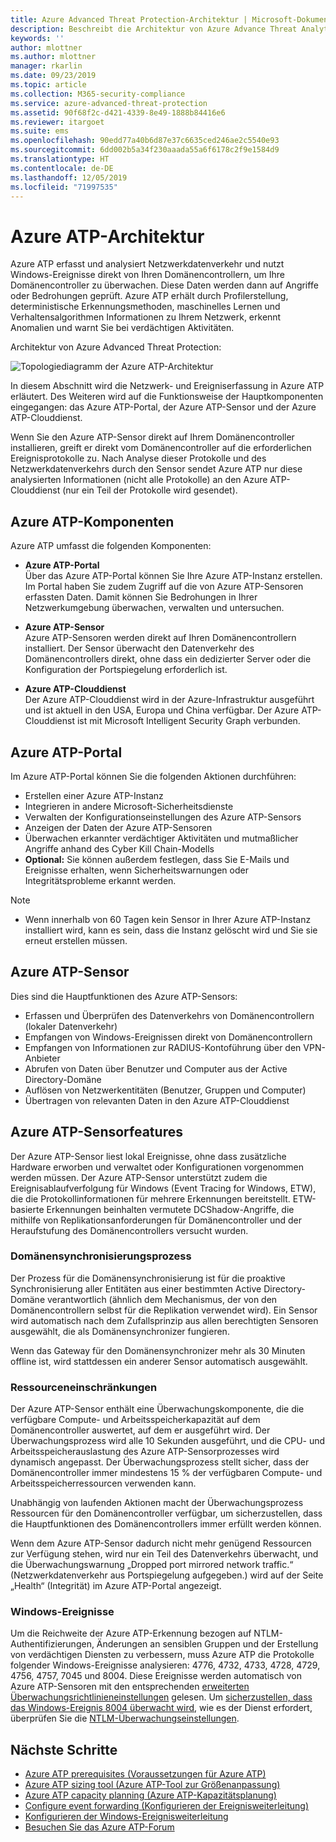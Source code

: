 ```yaml
---
title: Azure Advanced Threat Protection-Architektur | Microsoft-Dokumentation
description: Beschreibt die Architektur von Azure Advance Threat Analytics (ATP)
keywords: ''
author: mlottner
ms.author: mlottner
manager: rkarlin
ms.date: 09/23/2019
ms.topic: article
ms.collection: M365-security-compliance
ms.service: azure-advanced-threat-protection
ms.assetid: 90f68f2c-d421-4339-8e49-1888b84416e6
ms.reviewer: itargoet
ms.suite: ems
ms.openlocfilehash: 90edd77a40b6d87e37c6635ced246ae2c5540e93
ms.sourcegitcommit: 6dd002b5a34f230aaada55a6f6178c2f9e1584d9
ms.translationtype: HT
ms.contentlocale: de-DE
ms.lasthandoff: 12/05/2019
ms.locfileid: "71997535"
---
```

# <a name="azure-atp-architecture"></a>Azure ATP-Architektur

Azure ATP erfasst und analysiert Netzwerkdatenverkehr und nutzt Windows-Ereignisse direkt von Ihren Domänencontrollern, um Ihre Domänencontroller zu überwachen. Diese Daten werden dann auf Angriffe oder Bedrohungen geprüft. Azure ATP erhält durch Profilerstellung, deterministische Erkennungsmethoden, maschinelles Lernen und Verhaltensalgorithmen Informationen zu Ihrem Netzwerk, erkennt Anomalien und warnt Sie bei verdächtigen Aktivitäten.

Architektur von Azure Advanced Threat Protection:

![Topologiediagramm der Azure ATP-Architektur](media/atp-architecture-topology.png)

In diesem Abschnitt wird die Netzwerk- und Ereigniserfassung in Azure ATP erläutert. Des Weiteren wird auf die Funktionsweise der Hauptkomponenten eingegangen: das Azure ATP-Portal, der Azure ATP-Sensor und der Azure ATP-Clouddienst. 

Wenn Sie den Azure ATP-Sensor direkt auf Ihrem Domänencontroller installieren, greift er direkt vom Domänencontroller auf die erforderlichen Ereignisprotokolle zu. Nach Analyse dieser Protokolle und des Netzwerkdatenverkehrs durch den Sensor sendet Azure ATP nur diese analysierten Informationen (nicht alle Protokolle) an den Azure ATP-Clouddienst (nur ein Teil der Protokolle wird gesendet). 

## <a name="azure-atp-components"></a>Azure ATP-Komponenten
Azure ATP umfasst die folgenden Komponenten:

-   **Azure ATP-Portal** <br>
Über das Azure ATP-Portal können Sie Ihre Azure ATP-Instanz erstellen. Im Portal haben Sie zudem Zugriff auf die von Azure ATP-Sensoren erfassten Daten. Damit können Sie Bedrohungen in Ihrer Netzwerkumgebung überwachen, verwalten und untersuchen.  
-   **Azure ATP-Sensor**<br>
Azure ATP-Sensoren werden direkt auf Ihren Domänencontrollern installiert. Der Sensor überwacht den Datenverkehr des Domänencontrollers direkt, ohne dass ein dedizierter Server oder die Konfiguration der Portspiegelung erforderlich ist.

-   **Azure ATP-Clouddienst**<br>
Der Azure ATP-Clouddienst wird in der Azure-Infrastruktur ausgeführt und ist aktuell in den USA, Europa und China verfügbar. Der Azure ATP-Clouddienst ist mit Microsoft Intelligent Security Graph verbunden. 

## <a name="azure-atp-portal"></a>Azure ATP-Portal 
Im Azure ATP-Portal können Sie die folgenden Aktionen durchführen:
- Erstellen einer Azure ATP-Instanz
- Integrieren in andere Microsoft-Sicherheitsdienste 
- Verwalten der Konfigurationseinstellungen des Azure ATP-Sensors 
- Anzeigen der Daten der Azure ATP-Sensoren
- Überwachen erkannter verdächtiger Aktivitäten und mutmaßlicher Angriffe anhand des Cyber Kill Chain-Modells
- **Optional:** Sie können außerdem festlegen, dass Sie E-Mails und Ereignisse erhalten, wenn Sicherheitswarnungen oder Integritätsprobleme erkannt werden.

> [!NOTE]
> - Wenn innerhalb von 60 Tagen kein Sensor in Ihrer Azure ATP-Instanz installiert wird, kann es sein, dass die Instanz gelöscht wird und Sie sie erneut erstellen müssen.

## <a name="azure-atp-sensor"></a>Azure ATP-Sensor
Dies sind die Hauptfunktionen des Azure ATP-Sensors:
- Erfassen und Überprüfen des Datenverkehrs von Domänencontrollern (lokaler Datenverkehr)
- Empfangen von Windows-Ereignissen direkt von Domänencontrollern 
- Empfangen von Informationen zur RADIUS-Kontoführung über den VPN-Anbieter
- Abrufen von Daten über Benutzer und Computer aus der Active Directory-Domäne
- Auflösen von Netzwerkentitäten (Benutzer, Gruppen und Computer)
- Übertragen von relevanten Daten in den Azure ATP-Clouddienst

 
## <a name="azure-atp-sensor-features"></a>Azure ATP-Sensorfeatures

Der Azure ATP-Sensor liest lokal Ereignisse, ohne dass zusätzliche Hardware erworben und verwaltet oder Konfigurationen vorgenommen werden müssen. Der Azure ATP-Sensor unterstützt zudem die Ereignisablaufverfolgung für Windows (Event Tracing for Windows, ETW), die die Protokollinformationen für mehrere Erkennungen bereitstellt. ETW-basierte Erkennungen beinhalten vermutete DCShadow-Angriffe, die mithilfe von Replikationsanforderungen für Domänencontroller und der Heraufstufung des Domänencontrollers versucht wurden.

### <a name="domain-synchronizer-process"></a>Domänensynchronisierungsprozess

Der Prozess für die Domänensynchronisierung ist für die proaktive Synchronisierung aller Entitäten aus einer bestimmten Active Directory-Domäne verantwortlich (ähnlich dem Mechanismus, der von den Domänencontrollern selbst für die Replikation verwendet wird). Ein Sensor wird automatisch nach dem Zufallsprinzip aus allen berechtigten Sensoren ausgewählt, die als Domänensynchronizer fungieren. 

Wenn das Gateway für den Domänensynchronizer mehr als 30 Minuten offline ist, wird stattdessen ein anderer Sensor automatisch ausgewählt. 
    
### <a name="resource-limitations"></a>Ressourceneinschränkungen

Der Azure ATP-Sensor enthält eine Überwachungskomponente, die die verfügbare Compute- und Arbeitsspeicherkapazität auf dem Domänencontroller auswertet, auf dem er ausgeführt wird. Der Überwachungsprozess wird alle 10 Sekunden ausgeführt, und die CPU- und Arbeitsspeicherauslastung des Azure ATP-Sensorprozesses wird dynamisch angepasst. Der Überwachungsprozess stellt sicher, dass der Domänencontroller immer mindestens 15 % der verfügbaren Compute- und Arbeitsspeicherressourcen verwenden kann.

Unabhängig von laufenden Aktionen macht der Überwachungsprozess Ressourcen für den Domänencontroller verfügbar, um sicherzustellen, dass die Hauptfunktionen des Domänencontrollers immer erfüllt werden können.

Wenn dem Azure ATP-Sensor dadurch nicht mehr genügend Ressourcen zur Verfügung stehen, wird nur ein Teil des Datenverkehrs überwacht, und die Überwachungswarnung „Dropped port mirrored network traffic.“ (Netzwerkdatenverkehr aus Portspiegelung aufgegeben.) wird auf der Seite „Health“ (Integrität) im Azure ATP-Portal angezeigt.

### <a name="windows-events"></a>Windows-Ereignisse

Um die Reichweite der Azure ATP-Erkennung bezogen auf NTLM-Authentifizierungen, Änderungen an sensiblen Gruppen und der Erstellung von verdächtigen Diensten zu verbessern, muss Azure ATP die Protokolle folgender Windows-Ereignisse analysieren: 4776, 4732, 4733, 4728, 4729, 4756, 4757, 7045 und 8004. Diese Ereignisse werden automatisch von Azure ATP-Sensoren mit den entsprechenden [erweiterten Überwachungsrichtlinieneinstellungen](atp-advanced-audit-policy.md) gelesen. Um [sicherzustellen, dass das Windows-Ereignis 8004 überwacht wird](configure-windows-event-collection.md##ntlm-authentication-using-windows-event-8004), wie es der Dienst erfordert, überprüfen Sie die [NTLM-Überwachungseinstellungen](https://blogs.technet.microsoft.com/askds/2009/10/08/ntlm-blocking-and-you-application-analysis-and-auditing-methodologies-in-windows-7/).

## <a name="next-steps"></a>Nächste Schritte

- [Azure ATP prerequisites (Voraussetzungen für Azure ATP)](atp-prerequisites.md)
- [Azure ATP sizing tool (Azure ATP-Tool zur Größenanpassung)](http://aka.ms/trisizingtool)
- [Azure ATP capacity planning (Azure ATP-Kapazitätsplanung)](atp-capacity-planning.md)
- [Configure event forwarding (Konfigurieren der Ereignisweiterleitung)](configure-event-forwarding.md)
- [Konfigurieren der Windows-Ereignisweiterleitung](configure-event-forwarding.md)
- [Besuchen Sie das Azure ATP-Forum](https://aka.ms/azureatpcommunity)
